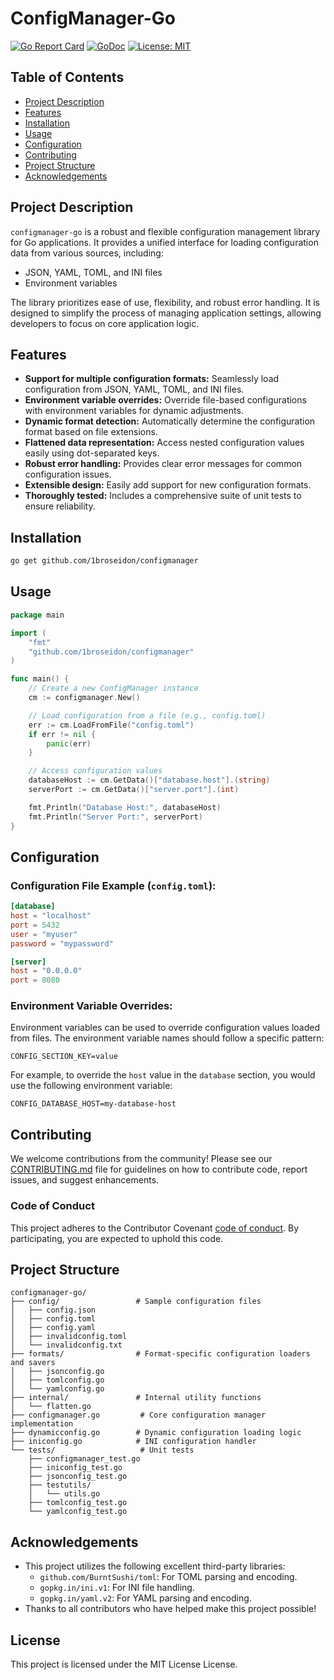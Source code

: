 # ConfigManager-Go

[![Go Report Card](https://goreportcard.com/badge/github.com/1broseidon/configmanager)](https://goreportcard.com/report/github.com/1broseidon/configmanager)
[![GoDoc](https://godoc.org/github.com/1broseidon/configmanager?status.svg)](https://godoc.org/github.com/1broseidon/configmanager)
[![License: MIT](https://img.shields.io/badge/License-MIT-yellow.svg)](https://opensource.org/licenses/MIT)

## Table of Contents

- [Project Description](#project-description)
- [Features](#features)
- [Installation](#installation)
- [Usage](#usage)
- [Configuration](#configuration)
- [Contributing](#contributing)
- [Project Structure](#project-structure)
- [Acknowledgements](#acknowledgements)

## Project Description

`configmanager-go` is a robust and flexible configuration management library for Go applications. It provides a unified interface for loading configuration data from various sources, including:

- JSON, YAML, TOML, and INI files
- Environment variables

The library prioritizes ease of use, flexibility, and robust error handling. It is designed to simplify the process of managing application settings, allowing developers to focus on core application logic.

## Features

- **Support for multiple configuration formats:** Seamlessly load configuration from JSON, YAML, TOML, and INI files.
- **Environment variable overrides:** Override file-based configurations with environment variables for dynamic adjustments.
- **Dynamic format detection:** Automatically determine the configuration format based on file extensions.
- **Flattened data representation:** Access nested configuration values easily using dot-separated keys.
- **Robust error handling:** Provides clear error messages for common configuration issues.
- **Extensible design:** Easily add support for new configuration formats.
- **Thoroughly tested:** Includes a comprehensive suite of unit tests to ensure reliability.

## Installation

```bash
go get github.com/1broseidon/configmanager
```

## Usage

```go
package main

import (
	"fmt"
	"github.com/1broseidon/configmanager"
)

func main() {
	// Create a new ConfigManager instance
	cm := configmanager.New()

	// Load configuration from a file (e.g., config.toml)
	err := cm.LoadFromFile("config.toml")
	if err != nil {
		panic(err)
	}

	// Access configuration values
	databaseHost := cm.GetData()["database.host"].(string)
	serverPort := cm.GetData()["server.port"].(int)

	fmt.Println("Database Host:", databaseHost)
	fmt.Println("Server Port:", serverPort)
}
```

## Configuration

### Configuration File Example (`config.toml`):

```toml
[database]
host = "localhost"
port = 5432
user = "myuser"
password = "mypassword"

[server]
host = "0.0.0.0"
port = 8080
```

### Environment Variable Overrides:

Environment variables can be used to override configuration values loaded from files. The environment variable names should follow a specific pattern:

```
CONFIG_SECTION_KEY=value
```

For example, to override the `host` value in the `database` section, you would use the following environment variable:

```
CONFIG_DATABASE_HOST=my-database-host
```

## Contributing

We welcome contributions from the community! Please see our [CONTRIBUTING.md](CONTRIBUTING.md) file for guidelines on how to contribute code, report issues, and suggest enhancements.

### Code of Conduct

This project adheres to the Contributor Covenant [code of conduct](CODE_OF_CONDUCT.md). By participating, you are expected to uphold this code.

## Project Structure

```
configmanager-go/
├── config/                 # Sample configuration files
│   ├── config.json
│   ├── config.toml
│   ├── config.yaml
│   ├── invalidconfig.toml
│   └── invalidconfig.txt
├── formats/                # Format-specific configuration loaders and savers
│   ├── jsonconfig.go
│   ├── tomlconfig.go
│   └── yamlconfig.go
├── internal/               # Internal utility functions
│   └── flatten.go
├── configmanager.go         # Core configuration manager implementation
├── dynamicconfig.go        # Dynamic configuration loading logic
├── iniconfig.go            # INI configuration handler
└── tests/                   # Unit tests
    ├── configmanager_test.go
    ├── iniconfig_test.go
    ├── jsonconfig_test.go
    ├── testutils/
    │   └── utils.go
    ├── tomlconfig_test.go
    └── yamlconfig_test.go
```

## Acknowledgements

- This project utilizes the following excellent third-party libraries:
  - `github.com/BurntSushi/toml`: For TOML parsing and encoding.
  - `gopkg.in/ini.v1`: For INI file handling.
  - `gopkg.in/yaml.v2`: For YAML parsing and encoding.
- Thanks to all contributors who have helped make this project possible!

## License

This project is licensed under the MIT License License.
